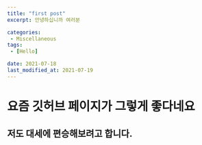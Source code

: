 ```yaml
---
title: "first post"
excerpt: 안녕하십니까 여러분

categories:
 - Miscellaneous
tags:
 - [Hello]

date: 2021-07-18
last_modified_at: 2021-07-19
---
```

# 요즘 깃허브 페이지가 그렇게 좋다네요
## 저도 대세에 편승해보려고 합니다.
